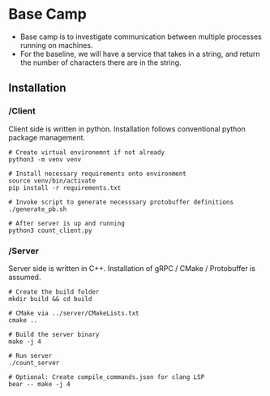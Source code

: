# Base Camp

- Base camp is to investigate communication between multiple processes running on machines.
- For the baseline, we will have a service that takes in a string, and return the number of characters there are in the string.

## Installation

### /Client
Client side is written in python. 
Installation follows conventional python package management. 

```
# Create virtual environemnt if not already
python3 -m venv venv

# Install necessary requirements onto environment
source venv/bin/activate
pip install -r requirements.txt

# Invoke script to generate necesssary protobuffer definitions
./generate_pb.sh

# After server is up and running
python3 count_client.py

```

### /Server
Server side is written in C++.
Installation of gRPC / CMake / Protobuffer is assumed.

```
# Create the build folder 
mkdir build && cd build

# CMake via ../server/CMakeLists.txt
cmake ..

# Build the server binary
make -j 4

# Run server
./count_server

# Optional: Create compile_commands.json for clang LSP
bear -- make -j 4
```
